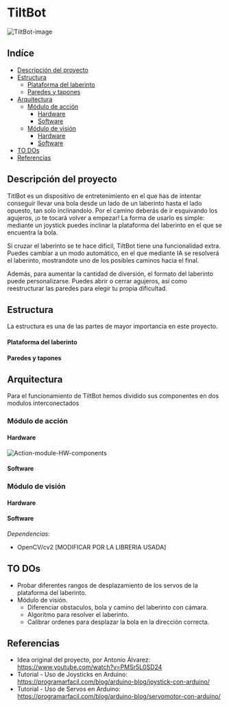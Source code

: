 # TiltBot
![TiltBot-image](Images/TiltBot.jpg)


## Indíce
- [Descripción del proyecto](#Descripción-del-proyecto)
- [Estructura](#Estructura)
  - [Plataforma del laberinto](#Plataforma-del-laberinto)
  - [Paredes y tapones](#Paredes-y-tapones)
- [Arquitectura](#Arquitectura)
  - [Módulo de acción](#Módulo-de-acción)
    - [Hardware](#Hardware)
    - [Software](#Software)
  - [Módulo de visión](#Módulo-de-visión)
    - [Hardware](#Hardware)
    - [Software](#Software)
- [TO DOs](#TO-DOs)
- [Referencias](#Referencias)


## Descripción del proyecto
TitlBot es un dispositivo de entretenimiento en el que has de intentar conseguir 
llevar una bola desde un lado de un laberinto hasta el lado opuesto, tan solo 
inclinandolo. Por el camino deberás de ir esquivando los agujeros, ¡o te tocará
volver a empezar!
La forma de usarlo es simple: mediante un joystick puedes inclinar la plataforma 
del laberinto en el que se encuentra la bola. 

Si cruzar el laberinto se te hace dificil, TiltBot tiene una funcionalidad extra. 
Puedes cambiar a un modo automático, en el que mediante IA 
se resolverá el laberinto, mostrandote uno de los posibles caminos hacia 
el final.

Además, para aumentar la cantidad de diversión, el formato del laberinto puede
personalizarse. Puedes abrir o cerrar agujeros, así como reestructurar las paredes
para elegir tu propia dificultad.


## Estructura
La estructura es una de las partes de mayor importancia en este proyecto.

#### Plataforma del laberinto

#### Paredes y tapones

####  


## Arquitectura
Para el funcionamiento de TiltBot hemos dividido sus componentes en dos modulos interconectados

### Módulo de acción
#### Hardware
![Action-module-HW-components](Images/Action_Module/HW-components.jpg)


#### Software


### Módulo de visión
#### Hardware


#### Software
*Dependencias*:
- OpenCV/cv2 [MODIFICAR POR LA LIBRERIA USADA]

## TO DOs
- Probar diferentes rangos de desplazamiento de los servos de la plataforma del laberinto.
- Módulo de visión.
  - Diferenciar obstaculos, bola y camino del laberinto con cámara.
  - Algoritmo para resolver el laberinto.
  - Calibrar ordenes para desplazar la bola en la dirección correcta.


## Referencias
- Idea original del proyecto, por Antonio Álvarez: https://www.youtube.com/watch?v=PMSr5L0SD24
- Tutorial - Uso de Joysticks en Arduino: https://programarfacil.com/blog/arduino-blog/joystick-con-arduino/
- Tutorial - Uso de Servos en Arduino: https://programarfacil.com/blog/arduino-blog/servomotor-con-arduino/



